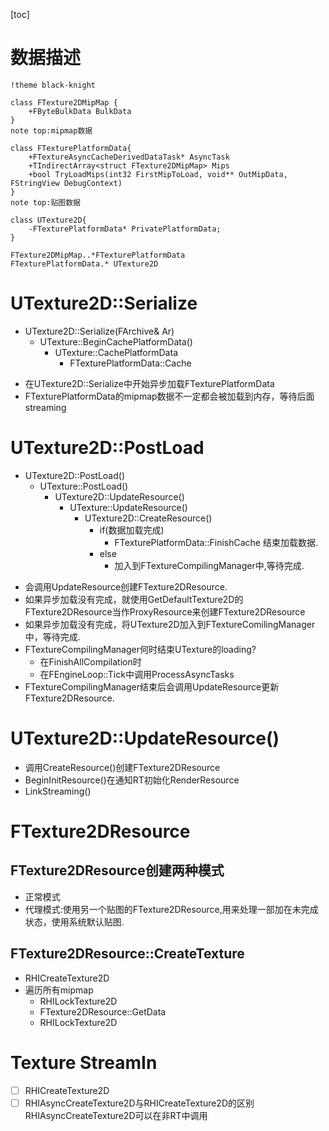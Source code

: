 [toc]

# 数据描述
```puml
!theme black-knight

class FTexture2DMipMap {
    +FByteBulkData BulkData
}
note top:mipmap数据

class FTexturePlatformData{
    +FTextureAsyncCacheDerivedDataTask* AsyncTask
    +TIndirectArray<struct FTexture2DMipMap> Mips
    +bool TryLoadMips(int32 FirstMipToLoad, void** OutMipData, FStringView DebugContext)
}
note top:贴图数据

class UTexture2D{
    -FTexturePlatformData* PrivatePlatformData;
}

FTexture2DMipMap..*FTexturePlatformData
FTexturePlatformData.* UTexture2D

```

# UTexture2D::Serialize
- UTexture2D::Serialize(FArchive& Ar)
    - UTexture::BeginCachePlatformData()
        - UTexture::CachePlatformData
            - FTexturePlatformData::Cache

* 在UTexture2D::Serialize中开始异步加载FTexturePlatformData
* FTexturePlatformData的mipmap数据不一定都会被加载到内存，等待后面streaming

# UTexture2D::PostLoad

- UTexture2D::PostLoad()
    - UTexture::PostLoad()
        - UTexture2D::UpdateResource()
            - UTexture::UpdateResource()
                - UTexture2D::CreateResource()
                    - if(数据加载完成)
                        - FTexturePlatformData::FinishCache
                        结束加载数据.
                    - else
                        - 加入到FTextureCompilingManager中,等待完成.
                    
* 会调用UpdateResource创建FTexture2DResource.
* 如果异步加载没有完成，就使用GetDefaultTexture2D的FTexture2DResource当作ProxyResource来创建FTexture2DResource
* 如果异步加载没有完成，将UTexture2D加入到FTextureComilingManager中，等待完成.
* FTextureCompilingManager何时结束UTexture的loading?
    * 在FinishAllCompilation时
    * 在FEngineLoop::Tick中调用ProcessAsyncTasks
* FTextureCompilingManager结束后会调用UpdateResource更新FTexture2DResource.


# UTexture2D::UpdateResource()
* 调用CreateResource()创建FTexture2DResource
* BeginInitResource()在通知RT初始化RenderResource
* LinkStreaming()

# FTexture2DResource
## FTexture2DResource创建两种模式
* 正常模式
* 代理模式:使用另一个贴图的FTexture2DResource,用来处理一部加在未完成状态，使用系统默认贴图.
## FTexture2DResource::CreateTexture
* RHICreateTexture2D
* 遍历所有mipmap
    * RHILockTexture2D
    * FTexture2DResource::GetData
    * RHILockTexture2D

# Texture StreamIn


* [ ] RHICreateTexture2D
* [ ] RHIAsyncCreateTexture2D与RHICreateTexture2D的区别
RHIAsyncCreateTexture2D可以在非RT中调用